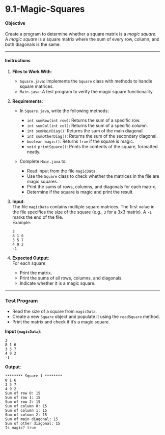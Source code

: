 # 9.1-Magic-Squares

#### Objective  
Create a program to determine whether a square matrix is a *magic square*. A *magic square* is a square matrix where the sum of every row, column, and both diagonals is the same.

---

#### Instructions  

1. **Files to Work With**:  
   - `Square.java`: Implements the `Square` class with methods to handle square matrices.
   - `Main.java`: A test program to verify the magic square functionality.

2. **Requirements**:  
   - In `Square.java`, write the following methods:
     - `int sumRow(int row)`: Returns the sum of a specific row.
     - `int sumCol(int col)`: Returns the sum of a specific column.
     - `int sumMainDiag()`: Returns the sum of the main diagonal.
     - `int sumOtherDiag()`: Returns the sum of the secondary diagonal.
     - `boolean magic()`: Returns `true` if the square is magic.
     - `void printSquare()`: Prints the contents of the square, formatted neatly.

   - Complete `Main.java` to:
     - Read input from the file `magicData`.
     - Use the `Square` class to check whether the matrices in the file are magic squares.
     - Print the sums of rows, columns, and diagonals for each matrix.
     - Determine if the square is magic and print the result.

3. **Input**:  
   The file `magicData` contains multiple square matrices. The first value in the file specifies the size of the square (e.g., `3` for a 3x3 matrix). A `-1` marks the end of the file.  
   Example:  
   ```  
   3  
   8 1 6  
   3 5 7  
   4 9 2  
   -1  
   ```

4. **Expected Output**:  
   For each square:
   - Print the matrix.
   - Print the sums of all rows, columns, and diagonals.
   - Indicate whether it is a magic square.

---

### **Test Program**  

- Read the size of a square from `magicData`.
- Create a new `Square` object and populate it using the `readSquare` method.
- Print the matrix and check if it’s a magic square.  
 

**Input (`magicData`)**:  
```  
3  
8 1 6  
3 5 7  
4 9 2  
-1  
```  

**Output**:  
```  
******** Square 1 ********  
8 1 6  
3 5 7  
4 9 2  
Sum of row 0: 15  
Sum of row 1: 15  
Sum of row 2: 15  
Sum of column 0: 15  
Sum of column 1: 15  
Sum of column 2: 15  
Sum of main diagonal: 15  
Sum of other diagonal: 15  
Is magic? true  
```
